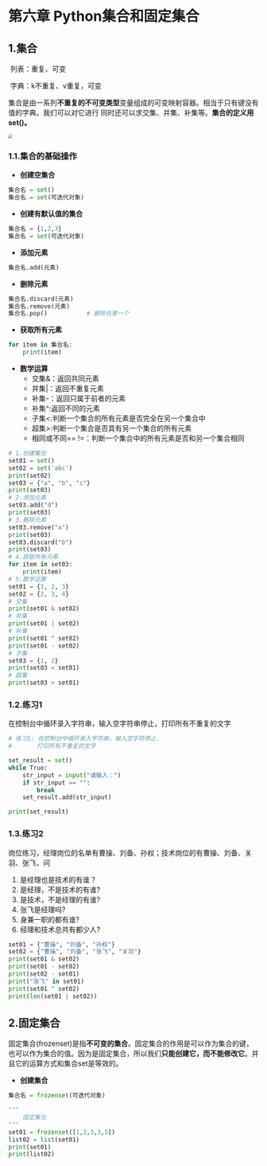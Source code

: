 # 第六章 Python集合和固定集合



## 1.集合

​	列表：重复、可变

​	字典：k不重复、v重复，可变

​	集合是由一系列**不重复的不可变类型**变量组成的可变映射容器。相当于只有键没有值的字典。我们可以对它进行 同时还可以求交集、并集、补集等。**集合的定义用set()。**

<img src="https://gitee.com/zou_tangrui/note-pic/raw/master/img/202404020937968.jpg" style="zoom:50%;" />

### 1.1.集合的基础操作

- **创建空集合**

```python
集合名 = set()
集合名 = set(可迭代对象)
```

- **创建有默认值的集合**

```python
集合名 = {1,2,3}
集合名 = set(可迭代对象)
```

- **添加元素**

```python
集合名.add(元素)
```

- **删除元素**

```python
集合名.discard(元素)
集合名.remove(元素)
集合名.pop()			# 删除任意一个
```

- **获取所有元素**

```python
for item in 集合名:
	print(item)
```

- **数学运算**
  - 交集&：返回共同元素
  - 并集|：返回不重复元素
  - 补集-：返回只属于前者的元素
  - 补集^:返回不同的元素
  - 子集<:判断一个集合的所有元素是否完全在另一个集合中
  - 超集>:判断一个集合是否具有另一个集合的所有元素
  - 相同或不同== !=：判断一个集合中的所有元素是否和另一个集合相同

```python
# 1.创建集合
set01 = set()
set02 = set('abc')
print(set02)
set03 = {"a", "b", "c"}
print(set03)
# 2.添加元素
set03.add("d")
print(set03)
# 3.删除元素
set03.remove("a")
print(set03)
set03.discard("b")
print(set03)
# 4.获取所有元素
for item in set03:
    print(item)
# 5.数学运算
set01 = {1, 2, 3}
set02 = {2, 3, 4}
# 交集
print(set01 & set02)
# 并集
print(set01 | set02)
# 补集
print(set01 ^ set02)
print(set01 - set02)
# 子集
set03 = {1, 2}
print(set03 < set01)
# 超集
print(set03 > set01)
```



### 1.2.练习1

在控制台中循环录入字符串，输入空字符串停止，打印所有不重复的文字

```python
# 练习1: 在控制台中循环录入字符串，输入空字符停止.
#       打印所有不重复的文字

set_result = set()
while True:
    str_input = input("请输入：")
    if str_input == "":
        break
    set_result.add(str_input)

print(set_result)
```



### 1.3.练习2

岗位练习，经理岗位的名单有曹操、刘备、孙权；技术岗位的有曹操、刘备、关羽、张飞，问

1. 是经理也是技术的有谁？
2. 是经理，不是技术的有谁?
3. 是技术，不是经理的有谁?
4. 张飞是经理吗?
5. 身兼一职的都有谁?
6. 经理和技术总共有都少人?

```python
set01 = {"曹操", "刘备", "孙权"}
set02 = {"曹操", "刘备", "张飞", "关羽"}
print(set01 & set02)
print(set01 - set02)
print(set02 - set01)
print("张飞" in set01)
print(set01 ^ set02)
print(len(set01 | set02))
```





## 2.固定集合

​	固定集合(frozenset)是指**不可变的集合**。固定集合的作用是可以作为集合的键，也可以作为集合的值。因为是固定集合，所以我们**只能创建它，而不能修改它**。并且它的运算方式和集合set是等效的。

- **创建集合**

```python
集合名 = frozenset(可迭代对象)
```

```python
"""
    固定集合
"""
set01 = frozenset([1,2,3,3,5])
list02 = list(set01)
print(set01)
print(list02)
```

